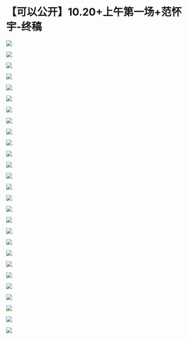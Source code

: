 # 【可以公开】10.20+上午第一场+范怀宇-终稿

![](images\092554802bvckin\201905130925_4.png)

![](images\092554802bvckin\201905130925_5.png)

![](images\092554802bvckin\201905130925_6.png)

![](images\092554802bvckin\201905130925_7.png)

![](images\092554802bvckin\201905130925_8.png)

![](images\092554802bvckin\201905130925_9.png)

![](images\092554802bvckin\201905130925_10.png)

![](images\092554802bvckin\201905130925_11.png)

![](images\092554802bvckin\201905130925_12.png)

![](images\092554802bvckin\201905130925_13.png)

![](images\092554802bvckin\201905130925_14.png)

![](images\092554802bvckin\201905130925_15.png)

![](images\092554802bvckin\201905130925_16.png)

![](images\092554802bvckin\201905130925_17.png)

![](images\092554802bvckin\201905130925_18.png)

![](images\092554802bvckin\201905130925_19.png)

![](images\092554802bvckin\201905130925_20.png)

![](images\092554802bvckin\201905130925_21.png)

![](images\092554802bvckin\201905130925_22.png)

![](images\092554802bvckin\201905130925_23.png)

![](images\092554802bvckin\201905130925_24.png)

![](images\092554802bvckin\201905130925_25.png)

![](images\092554802bvckin\201905130925_26.png)

![](images\092554802bvckin\201905130925_27.png)

![](images\092554802bvckin\201905130925_28.png)

![](images\092554802bvckin\201905130925_29.png)

![](images\092554802bvckin\201905130925_30.png)

